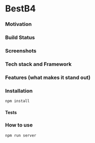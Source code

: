 # BestB4


### Motivation

### Build Status

### Screenshots

### Tech stack and Framework

### Features (what makes it stand out)

### Installation

```bash
npm install
```

#### Tests

### How to use

```bash
npm run server
```
